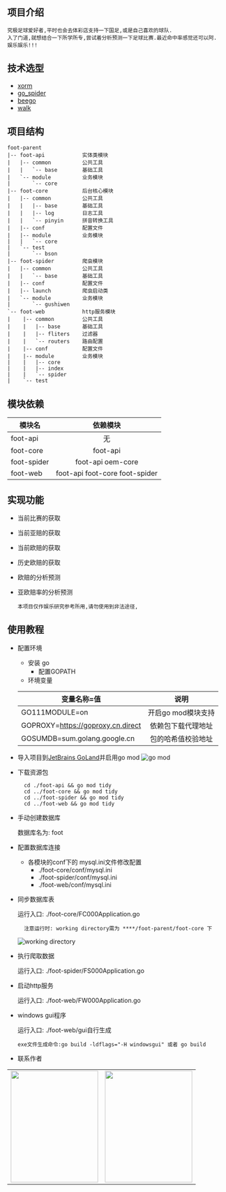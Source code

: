 ## 项目介绍
    究极足球爱好者,平时也会去体彩店支持一下国足,或是自己喜欢的球队.
    入了门道,就想结合一下所学所专,尝试着分析预测一下足球比赛.最近命中率感觉还可以阿.
    娱乐娱乐!!!

## 技术选型
* [xorm](https://github.com/go-xorm/xorm)
* [go_spider](https://github.com/hu17889/go_spider)
* [beego](https://github.com/astaxie/beego)
* [walk](https://github.com/lxn/walk)

## 项目结构
~~~
foot-parent
|-- foot-api            实体类模块
|   |-- common          公共工具
|   |   `-- base        基础工具
|   `-- module          业务模块
|       `-- core
|-- foot-core           后台核心模块
|   |-- common          公共工具
|   |   |-- base        基础工具
|   |   |-- log         日志工具
|   |   `-- pinyin      拼音转换工具
|   |-- conf            配置文件
|   |-- module          业务模块            
|   |   `-- core
|   `-- test
|       `-- bson
|-- foot-spider         爬虫模块
|   |-- common          公共工具              
|   |   `-- base        基础工具
|   |-- conf            配置文件
|   |-- launch          爬虫启动类
|   `-- module          业务模块
|       `-- gushiwen
`-- foot-web            http服务模块
|    |-- common         公共工具
|    |   |-- base       基础工具
|    |   |-- fliters    过滤器        
|    |   `-- routers    路由配置
|    |-- conf           配置文件
|    |-- module         业务模块
|    |   |-- core
|    |   |-- index
|    |   `-- spider
|    `-- test
~~~
## 模块依赖
  
  | 模块名    |  依赖模块     |
  | --------    | :----:   |
  | foot-api  |无|
  | foot-core  |foot-api|
  | foot-spider  |foot-api oem-core|
  | foot-web  |foot-api foot-core foot-spider|
   


## 实现功能
* 当前比赛的获取
* 当前亚赔的获取
* 当前欧赔的获取
* 历史欧赔的获取
* 欧赔的分析预测
* 亚欧赔率的分析预测


    ```
    本项目仅作娱乐研究参考所用,请勿使用到非法途径,
    ```

## 使用教程

* 配置环境
  * 安装 go
    * 配置GOPATH
  * 环境变量
    
  | 变量名称=值    |  说明     |
  | --------    | :----:   |
  | GO111MODULE=on  |开启go mod模块支持|
  | GOPROXY=https://goproxy.cn,direct     |依赖包下载代理地址|
  | GOSUMDB=sum.golang.google.cn     |包的哈希值校验地址|
  
* 导入项目到[JetBrains GoLand](https://www.jetbrains.com/go/)并启用go mod
    ![](https://oscimg.oschina.net/oscnet/265bf76794ead3bac4c19a38dc4dbbe8bbb.png "go mod")
* 下载资源包
    ```
      cd ./foot-api && go mod tidy
      cd ../foot-core && go mod tidy
      cd ../foot-spider && go mod tidy
      cd ../foot-web && go mod tidy
    ```
* 手动创建数据库
  
  数据库名为: foot 
* 配置数据库连接
  
  * 各模块的conf下的 mysql.ini文件修改配置
    * ./foot-core/conf/mysql.ini
    * ./foot-spider/conf/mysql.ini
    * ./foot-web/conf/mysql.ini
* 同步数据库表

  运行入口: ./foot-core/FC000Application.go
  ```
    注意运行时: working directory需为 ****/foot-parent/foot-core 下
  ```  
  ![](https://oscimg.oschina.net/oscnet/6aeea26d87faf8cc37c7a8de61d29f6c1e5.png "working directory")
* 执行爬取数据

   运行入口: ./foot-spider/FS000Application.go
   
* 启动http服务

   运行入口: ./foot-web/FW000Application.go
* windows gui程序

   运行入口: ./foot-web/gui自行生成

    ```
    exe文件生成命令:go build -ldflags="-H windowsgui" 或者 go build
    ```

   
  
* 联系作者
<table>
  <tr align="center">
    <td><img height="256" width="200" src="https://oscimg.oschina.net/oscnet/917bee8edddbf16a7645a56d085e887a59f.jpg"/></td> 
    <td><img height="256" width="200" src="https://oscimg.oschina.net/oscnet/aaf253aa4757b62af61036493f6fba683c2.jpg"/></td> 
  </tr>
</table>
 